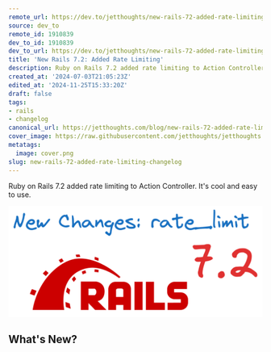 ```yaml
---
remote_url: https://dev.to/jetthoughts/new-rails-72-added-rate-limiting-5a8o
source: dev_to
remote_id: 1910839
dev_to_id: 1910839
dev_to_url: https://dev.to/jetthoughts/new-rails-72-added-rate-limiting-5a8o
title: 'New Rails 7.2: Added Rate Limiting'
description: Ruby on Rails 7.2 added rate limiting to Action Controller. It's cool and easy to use.            ...
created_at: '2024-07-03T21:05:23Z'
edited_at: '2024-11-25T15:33:20Z'
draft: false
tags:
- rails
- changelog
canonical_url: https://jetthoughts.com/blog/new-rails-72-added-rate-limiting-changelog/
cover_image: https://raw.githubusercontent.com/jetthoughts/jetthoughts.github.io/master/content/blog/new-rails-72-added-rate-limiting-changelog/cover.png
metatags:
  image: cover.png
slug: new-rails-72-added-rate-limiting-changelog
---
```

Ruby on Rails 7.2 added rate limiting to Action Controller. It's cool and easy to use.

![rate_limit in Rails 7.2](file_0.png)

What's New?
--------
